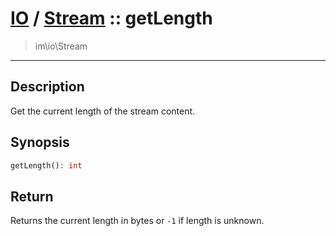 # [IO](IO.md) / [Stream](IO-Stream.md) :: getLength
 > im\io\Stream
____

## Description
Get the current length of the stream content.

## Synopsis
```php
getLength(): int
```

## Return
Returns the current length in bytes or `-1` if length is unknown.
